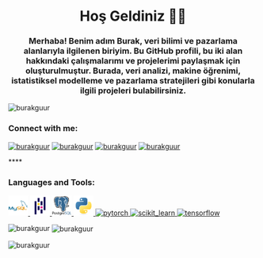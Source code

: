 <h1 align="center">Hoş Geldiniz 👋🏼</h1>
<h3 align="center">Merhaba! Benim adım Burak, veri bilimi ve pazarlama alanlarıyla ilgilenen biriyim. Bu GitHub profili, bu iki alan hakkındaki çalışmalarımı ve projelerimi paylaşmak için oluşturulmuştur. Burada, veri analizi, makine öğrenimi, istatistiksel modelleme ve pazarlama stratejileri gibi konularla ilgili projeleri bulabilirsiniz.</h3>

<p align="left"> <img src="https://komarev.com/ghpvc/?username=burakguur&label=Profile%20views&color=0e75b6&style=flat" alt="burakguur" /> </p>



<h3 align="left">Connect with me:</h3>
<p align="left">
<a href="https://linkedin.com/in/burakguur" target="blank"><img align="center" src="https://raw.githubusercontent.com/rahuldkjain/github-profile-readme-generator/master/src/images/icons/Social/linked-in-alt.svg" alt="burakguur" height="30" width="40" /></a>
<a href="https://stackoverflow.com/users/burakguur" target="blank"><img align="center" src="https://raw.githubusercontent.com/rahuldkjain/github-profile-readme-generator/master/src/images/icons/Social/stack-overflow.svg" alt="burakguur" height="30" width="40" /></a>
<a href="https://kaggle.com/burakguur" target="blank"><img align="center" src="https://raw.githubusercontent.com/rahuldkjain/github-profile-readme-generator/master/src/images/icons/Social/kaggle.svg" alt="burakguur" height="30" width="40" /></a>
<a href="https://www.hackerrank.com/burakguur" target="blank"><img align="center" src="https://raw.githubusercontent.com/rahuldkjain/github-profile-readme-generator/master/src/images/icons/Social/hackerrank.svg" alt="burakguur" height="30" width="40" /></a>
</p>
****
<p align="left">
</p>

<h3 align="left">Languages and Tools:</h3>
<p align="left"> <a href="https://www.mysql.com/" target="_blank" rel="noreferrer"> <img src="https://raw.githubusercontent.com/devicons/devicon/master/icons/mysql/mysql-original-wordmark.svg" alt="mysql" width="40" height="40"/> </a> <a href="https://pandas.pydata.org/" target="_blank" rel="noreferrer"> <img src="https://raw.githubusercontent.com/devicons/devicon/2ae2a900d2f041da66e950e4d48052658d850630/icons/pandas/pandas-original.svg" alt="pandas" width="40" height="40"/> </a> <a href="https://www.postgresql.org" target="_blank" rel="noreferrer"> <img src="https://raw.githubusercontent.com/devicons/devicon/master/icons/postgresql/postgresql-original-wordmark.svg" alt="postgresql" width="40" height="40"/> </a> <a href="https://www.python.org" target="_blank" rel="noreferrer"> <img src="https://raw.githubusercontent.com/devicons/devicon/master/icons/python/python-original.svg" alt="python" width="40" height="40"/> </a> <a href="https://pytorch.org/" target="_blank" rel="noreferrer"> <img src="https://www.vectorlogo.zone/logos/pytorch/pytorch-icon.svg" alt="pytorch" width="40" height="40"/> </a> <a href="https://scikit-learn.org/" target="_blank" rel="noreferrer"> <img src="https://upload.wikimedia.org/wikipedia/commons/0/05/Scikit_learn_logo_small.svg" alt="scikit_learn" width="40" height="40"/> </a> <a href="https://www.tensorflow.org" target="_blank" rel="noreferrer"> <img src="https://www.vectorlogo.zone/logos/tensorflow/tensorflow-icon.svg" alt="tensorflow" width="40" height="40"/> </a> </p>

<p><img align="left" src="https://github-readme-stats.vercel.app/api/top-langs?username=burakguur&show_icons=true&locale=en&layout=compact" alt="burakguur" /></p>

<p>&nbsp;<img align="center" src="https://github-readme-stats.vercel.app/api?username=burakguur&show_icons=true&locale=en" alt="burakguur" /></p>

<p><img align="center" src="https://github-readme-streak-stats.herokuapp.com/?user=burakguur&" alt="burakguur" /></p>
